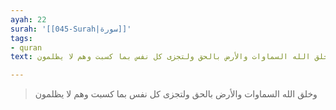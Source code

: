```yaml
---
ayah: 22
surah: '[[045-Surah|سورة]]'
tags:
- quran
text: وخلق الله السماوات والأرض بالحق ولتجزى كل نفس بما كسبت وهم لا يظلمون

---
```

> وخلق الله السماوات والأرض بالحق ولتجزى كل نفس بما كسبت وهم لا يظلمون
